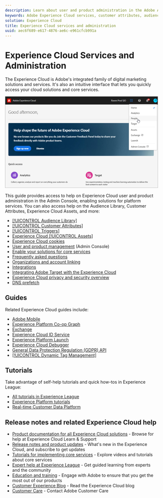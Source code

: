 ```yaml
---
description: Learn about user and product administration in the Adobe Admin Console, enable solutions for Experience Cloud services, and learn about Audience Library, Customer Attributes, Experience Cloud Assets, and more.
keywords: Adobe Experience Cloud services, customer attributes, audiences, user and product administration
solution: Experience Cloud
title: Experience Cloud services and administration 
uuid: aec6f689-e617-4876-ae6c-e961cfcb991a
---
```


# Experience Cloud Services and Administration

The Experience Cloud is Adobe's integrated family of digital marketing solutions and services. It's also an intuitive interface that lets you quickly access your cloud solutions and core services.

![Experience Cloud](assets/cloud-pulldown.png)

This guide provides access to help on Experience Cloud user and product administration in the Admin Console, enabling solutions for platform services. You can also access help on the Audience Library, Customer Attributes, Experience Cloud Assets, and more:

* [[!UICONTROL Audience Library]](audience-library/audience-library.md)
* [[!UICONTROL Customer Attributes]](attributes/attributes.md)
* [[!UICONTROL Triggers]](activation/triggers.md)
* [Experience Cloud [!UICONTROL Assets]](experience-cloud-assets/experience-cloud-assets.md)
* [Experience Cloud cookies](cookies/cookies-privacy.md)
* [User and product management](admin-getting-started/admin-getting-started.md) (Admin Console)
* [Enable your solutions for core services](core-services/core-services.md)
* [Frequently asked questions](admin-getting-started/admin-getting-started.md)
* [Organizations and account linking](admin-getting-started/organizations.md)
* [Integrations](marketing-cloud-integrations.md)
* [Integrating Adobe Target with the Experience Cloud](https://docs.adobe.com/content/help/en/target/using/integrate/a4t/a4t.html)
* [Experience Cloud privacy and security overview](assets/Adobe-Marketing-Cloud-Privacy-and-Security-Overview.pdf)
* [DNS prefetch](admin-getting-started/admin-getting-started.md#concept_6BC8C6856E3644F8956D7AD0A96383B7)

## Guides

Related Experience Cloud guides include:

* [Adobe Mobile](https://docs.adobe.com/content/help/en/mobile-services/using/home.html)
* [Experience Platform Co-op Graph](https://docs.adobe.com/content/help/en/device-co-op/using/home.html)
* [Exchange](https://experiencecloud.adobeexchange.com/)
* [Experience Cloud ID Service](https://docs.adobe.com/content/help/en/id-service/using/home.html)
* [Experience Platform Launch](https://docs.adobelaunch.com/)
* [Experience Cloud Debugger](https://docs.adobe.com/content/help/en/debugger/using/experience-cloud-debugger.html)
* [General Data Protection Regulation (GDPR) API](https://www.adobe.io/apis/experiencecloud/gdpr.html)
* [[!UICONTROL Dynamic Tag Management]](https://docs.adobe.com/content/help/en/dtm/using/dtm-home.html)

## Tutorials

Take advantage of self-help tutorials and quick how-tos in Experience League:

* [All tutorials in Experience League](https://experienceleague.corp.adobe.com/?lang=en#quick-how-tos)
* [Experience Platform tutorials](https://experienceleague.corp.adobe.com/docs/core-services-learn/tutorials/overview.html?lang=en)
* [Real-time Customer Data Platform](https://experienceleague.corp.adobe.com/docs/platform-learn/tutorials/rtcdp/understanding-the-real-time-customer-data-platform.html?lang=en)

## Release notes and related Experience Cloud help

* [Product documentation for all Experience Cloud solutions](https://docs.adobe.com/content/help/en/experience-cloud/user-guides/home.html) - Browse for help at Experience Cloud Learn & Support
* [Release notes and product updates](https://docs.adobe.com/content/help/en/release-notes/experience-cloud/current.html) - What's new in the Experience Cloud, and subscribe to get updates
* [Tutorials for implementing core services](https://docs.adobe.com/content/help/en/core-services-learn/tutorials/overview.html) - Explore videos and tutorials about core services
* [Expert help at Experience League](https://landing.adobe.com/experience-league/) - Get guided learning from experts and the community
* [Education and training](https://helpx.adobe.com/learning.html?promoid=KAUDK) - Engage with Adobe to ensure that you get the most out of our products
* [Customer Experience Blog](https://theblog.adobe.com/customer-experience/) - Read the Experience Cloud blog
* [Customer Care](https://helpx.adobe.com/contact/enterprise-support.ec.html) - Contact Adobe Customer Care

